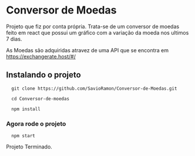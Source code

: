 # Conversor de Moedas

Projeto que fiz por conta própria. Trata-se de um conversor de moedas feito em react que possui um gráfico com a variação da moeda nos ultimos 7 dias.

As Moedas são adquiridas atravez de uma API que se encontra em https://exchangerate.host/#/

## Instalando o projeto

```
  git clone https://github.com/SavioRamon/Conversor-de-Moedas.git
  
  cd Conversor-de-moedas
  
  npm install
```

### Agora rode o projeto

```
  npm start
```


Projeto Terminado.

